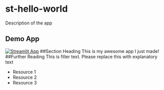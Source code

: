 # st-hello-world
Description of the app 
## Demo App
[![Streamlit App](<https://static.streamlit.io/badges/streamlit_badge_black_white.svg>)](<https://share.streamlit.io/dataprofessor/st-app/>)
##Section Heading
This is my awesome app I just made! 
##Further Reading
This is filler text. Please replace this with explanatory text 
- Resource 1
- Resource 2
- Resource 3
